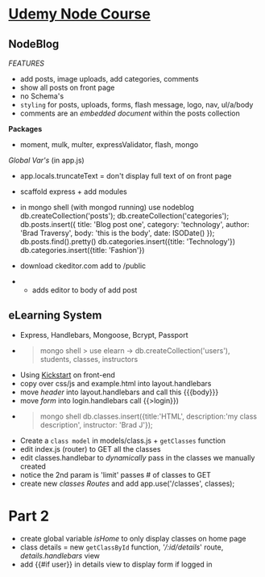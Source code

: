 # [Udemy Node Course](https://www.udemy.com/learn-nodejs-by-building-10-projects/#/)

## NodeBlog
*FEATURES*
- add posts, image uploads, add categories, comments
- show all posts on front page
- no Schema's
- `styling` for posts, uploads, forms, flash message, logo, nav, ul/a/body
- comments are an *embedded document* within the posts collection

**Packages**
- moment, mulk, multer, expressValidator, flash, mongo

*Global Var's*   (in app.js)
- app.locals.truncateText   =   don't display full text of on front page

- scaffold express + add modules
- in mongo shell  (with mongod running)
use nodeblog
db.createCollection('posts');
db.createCollection('categories');
db.posts.insert({ title: 'Blog post one', category: 'technology', author: 'Brad Traversy', body: 'this is the body', date: ISODate() });
db.posts.find().pretty()
db.categories.insert({title: 'Technology'})
db.categories.insert({title: 'Fashion'})

- download ckeditor.com add to /public
- - adds editor to body of add post


## eLearning System
- Express, Handlebars, Mongoose, Bcrypt, Passport
- > mongo shell   > use elearn     -> db.createCollection('users'), students, classes, instructors
- Using [Kickstart](http://www.99lime.com/elements/) on front-end
- copy over css/js and example.html into layout.handlebars
- move *header* into layout.handlebars and call this {{{body}}} 
- move *form* into login.handlebars call {{>login}})
- > mongo shell  db.classes.insert({title:'HTML', description:'my class description', instructor: 'Brad J'}); 
- Create a `class model` in models/class.js  +  `getClasses` function
- edit index.js (router) to GET all the classes    
- edit classes.handlebar to *dynamically* pass in the classes we manually created
- notice the 2nd param is 'limit' passes # of classes to GET
- create new *classes Routes* and add app.use('/classes', classes);

# Part 2
- create global variable *isHome* to only display classes on home page
- class details  =  new `getClassById` function, *'/:id/details*' route, _details.handlebars_ view
- add {{#if user}} in details view to display form if logged in
